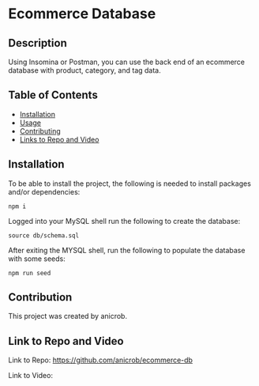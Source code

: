 # Ecommerce Database


## Description

Using Insomina or Postman, you can use the back end of an ecommerce database with product, category, and tag data.

## Table of Contents
* [Installation](#installation)
* [Usage](#usage)
* [Contributing](#contribution)
* [Links to Repo and Video](#link-to-repo-and-video)


## Installation

To be able to install the project, the following is needed to install packages and/or dependencies:
~~~
npm i 
~~~

Logged into your MySQL shell run the following to create the database:
~~~
source db/schema.sql
~~~

After exiting the MYSQL shell, run the following to populate the database with some seeds:
~~~
npm run seed
~~~


## Contribution

This project was created by anicrob.

## Link to Repo and Video

Link to Repo: https://github.com/anicrob/ecommerce-db

Link to Video:

